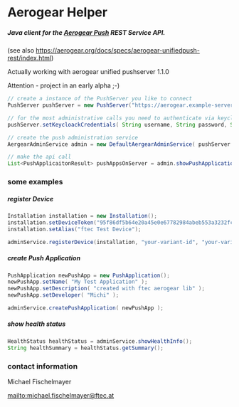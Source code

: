# Aerogear Helper

##### Java client for the [Aerogear Push](https://aerogear.org/push/) REST Service API.

(see also <https://aerogear.org/docs/specs/aerogear-unifiedpush-rest/index.html>)

Actually working with aerogear unified pushserver 1.1.0

Attention - project in an early alpha ;-)


```java
// create a instance of the PushServer you like to connect
PushServer pushServer = new PushServer("https://aerogear.example-server.at");

// for the most administrative calls you need to authenticate via keycloack
pushServer.setKeycloackCredentials( String username, String password, String clientId );

// create the push administration service
AergearAdminService admin = new DefaultAergearAdminService( pushServer );

// make the api call
List<PushApplicaitonResult> pushAppsOnServer = admin.showPushApplications();
```

### some examples
##### register Device
```java
Installation installation = new Installation();
installation.setDeviceToken("95f86df5b64e20a45e0e67782984abeb553a3232fcedf1d75407885798be67");
installation.setAlias("ftec Test Device");

adminService.registerDevice(installation, "your-variant-id", "your-variant-secret");
```

##### create Push Application
```java
PushApplication newPushApp = new PushApplication();
newPushApp.setName( "My Test Application" );
newPushApp.setDescription( "created with ftec aerogear lib" );
newPushApp.setDeveloper( "Michi" );

adminService.createPushApplication( newPushApp );
```

##### show health status
```java
HealthStatus healthStatus = adminService.showHealthInfo();
String healthSummary = healthStatus.getSummary();
```


### contact information
Michael Fischelmayer

<mailto:michael.fischelmayer@ftec.at>